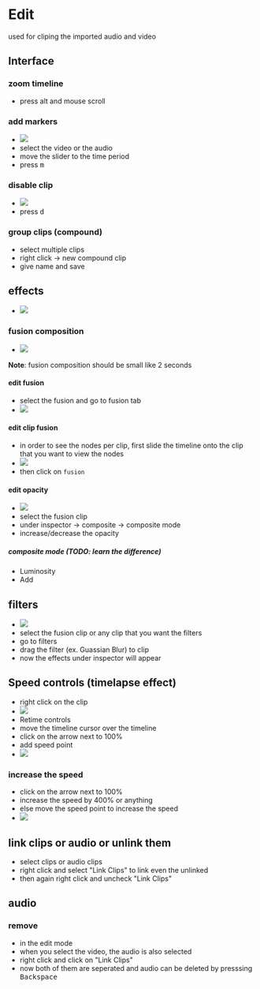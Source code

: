 # Edit

used for cliping the imported audio and video

## Interface

### zoom timeline

- press alt and mouse scroll

### add markers

- <img src="./images/markers.png" />
- select the video or the audio
- move the slider to the time period
- press <kbd>m</kbd>

### disable clip

- <img src="./images/edit-disable-clip.png" />
- press <kbd>d</kbd>

### group clips (compound)

- select multiple clips
- right click -> new compound clip
- give name and save

## effects

- <img src="./images/effects-menu.png" />

### fusion composition

- <img src="./images/fusion-composition.png" />

**Note**: fusion composition should be small like 2 seconds

#### edit fusion

- select the fusion and go to fusion tab
- <img src="./images/fusion-edit-mode.png" />

#### edit clip fusion

- in order to see the nodes per clip, first slide the timeline onto the clip that you want to view the nodes
- <img src="./images/how-to-select-or-view-nodes-per-clip.png" />
- then click on `fusion`

#### edit opacity

- <img src="./images/edit-fusion-composition-opacity.png" />
- select the fusion clip
- under inspector -> composite -> composite mode
- increase/decrease the opacity

##### composite mode (TODO: learn the difference)

- Luminosity
- Add

## filters

- <img src="./images/edit-add-filter.png" />
- select the fusion clip or any clip that you want the filters
- go to filters
- drag the filter (ex. Guassian Blur) to clip
- now the effects under inspector will appear

## Speed controls (timelapse effect)

- right click on the clip
- <img src="./images/retime-controls.png" />
- Retime controls
- move the timeline cursor over the timeline
- click on the arrow next to 100%
- add speed point
- <img src="./images/retime-add-speed-point.png" />

### increase the speed

- click on the arrow next to 100%
- increase the speed by 400% or anything
- else move the speed point to increase the speed
- <img src="./images/set-speed-time-percentage.png" />

## link clips or audio or unlink them

- select clips or audio clips
- right click and select "Link Clips" to link even the unlinked
- then again right click and uncheck "Link Clips"

## audio

### remove

- in the edit mode
- when you select the video, the audio is also selected
- right click and click on "Link Clips"
- now both of them are seperated and audio can be deleted by presssing <kbd>Backspace</kbd>
